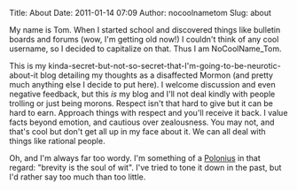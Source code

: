 Title: About
Date: 2011-01-14 07:09
Author: nocoolnametom
Slug: about

My name is Tom. When I started school and discovered things like
bulletin boards and forums (wow, I'm getting old now!) I couldn't think
of any cool username, so I decided to capitalize on that. Thus I am
NoCoolName\_Tom.<!--more-->

This is my
kinda-secret-but-not-so-secret-that-I'm-going-to-be-neurotic-about-it
blog detailing my thoughts as a disaffected Mormon (and pretty much
anything else I decide to put here). I welcome discussion and even
negative feedback, but this *is* my blog and I'll not deal kindly with
people trolling or just being morons. Respect isn't that hard to give
but it can be hard to earn. Approach things with respect and you'll
receive it back. I value facts beyond emotion, and cautious over
zealousness. You may not, and that's cool but don't get all up in my
face about it. We can all deal with things like rational people.

Oh, and I'm always far too wordy. I'm something of a [Polonius][] in
that regard: "brevity is the soul of wit". I've tried to tone it down in
the past, but I'd rather say too much than too little.

  [Polonius]: http://en.wikipedia.org/wiki/Polonius
